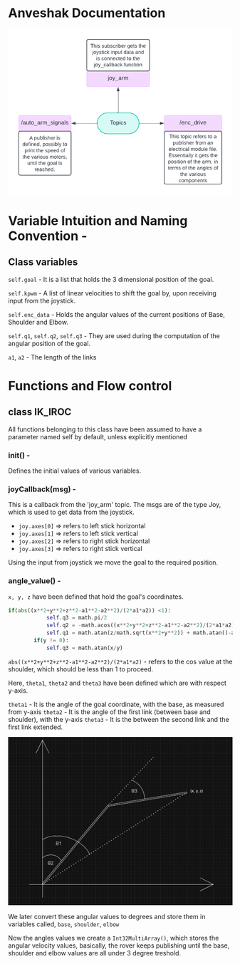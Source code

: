 # Anveshak Documentation
![](flowchart_doc_ik.png)

# Variable Intuition and Naming Convention - 
## Class variables
`self.goal` - It is a list that holds the 3 dimensional position of the goal.

`self.kpwm` - A list of linear velocities to shift the goal by, upon receiving input from the joystick.

`self.enc_data` - Holds the angular values of the current positions of Base, Shoulder and Elbow.

`self.q1`, `self.q2`, `self.q3` - They are used during the computation of the angular position of the goal.

`a1`, `a2` - The length of the links

# Functions and Flow control
## class IK_IROC
All functions belonging to this class have been assumed to have a parameter named self by default, unless explicitly mentioned

### __init__() - 
Defines the initial values of various variables.

### joyCallback(msg) - 
This is a callback from the 'joy_arm' topic. The msgs are of the type Joy, which is used to get data from the joystick.
- `joy.axes[0]` => refers to left stick horizontal
- `joy.axes[1]` => refers to left stick vertical
- `joy.axes[2]` => refers to right stick horizontal
- `joy.axes[3]` => refers to right stick vertical

Using the input from joystick we move the goal to the required position. 

### angle_value() - 
`x, y, z` have been defined that hold the goal's coordinates. 

```python
if(abs((x**2+y**2+z**2-a1**2-a2**2)/(2*a1*a2)) <1):
            self.q3 = math.pi/2
            self.q2 = -math.acos((x**2+y**2+z**2-a1**2-a2**2)/(2*a1*a2))
            self.q1 = math.atan(z/math.sqrt(x**2+y**2)) + math.atan((-a2*math.sin(self.q2))/(a1+a2*math.cos(self.q2)))
        if(y != 0):
            self.q3 = math.atan(x/y)
```

`abs((x**2+y**2+z**2-a1**2-a2**2)/(2*a1*a2)` - refers to the cos value at the shoulder, which should be less than 1 to proceed.

Here, `theta1`, `theta2` and `theta3` have been defined which are with respect y-axis.

`theta1` - It is the angle of the goal coordinate, with the base, as measured from y-axis
`theta2` - It is the angle of the first link (between base and shoulder), with the y-axis
`theta3` - It is the between the second link and the first link extended.

![](arm_angles.png)

We later convert these angular values to degrees and store them in variables called, 
`base`, `shoulder`, `elbow`

Now the angles values we create a `Int32MultiArray()`, which stores the angular velocity values, basically, the rover keeps publishing until the base, shoulder and elbow values are all under 3 degree treshold.


